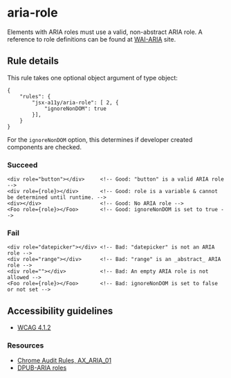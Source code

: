 aria-role
=========

Elements with ARIA roles must use a valid, non-abstract ARIA role. A reference to role definitions can be found at [WAI-ARIA](https://www.w3.org/TR/wai-aria/#role_definitions) site.

Rule details
------------

This rule takes one optional object argument of type object:

    {
        "rules": {
            "jsx-a11y/aria-role": [ 2, {
                "ignoreNonDOM": true
            }],
        }
    }

For the `ignoreNonDOM` option, this determines if developer created components are checked.

### Succeed

    <div role="button"></div>     <!-- Good: "button" is a valid ARIA role -->
    <div role={role}></div>       <!-- Good: role is a variable & cannot be determined until runtime. -->
    <div></div>                   <!-- Good: No ARIA role -->
    <Foo role={role}></Foo>       <!-- Good: ignoreNonDOM is set to true -->

### Fail

    <div role="datepicker"></div> <!-- Bad: "datepicker" is not an ARIA role -->
    <div role="range"></div>      <!-- Bad: "range" is an _abstract_ ARIA role -->
    <div role=""></div>           <!-- Bad: An empty ARIA role is not allowed -->
    <Foo role={role}></Foo>       <!-- Bad: ignoreNonDOM is set to false or not set -->

Accessibility guidelines
------------------------

-   [WCAG 4.1.2](https://www.w3.org/WAI/WCAG21/Understanding/name-role-value)

### Resources

-   [Chrome Audit Rules, AX\_ARIA\_01](https://github.com/GoogleChrome/accessibility-developer-tools/wiki/Audit-Rules#ax_aria_01)
-   [DPUB-ARIA roles](https://www.w3.org/TR/dpub-aria-1.0/)
